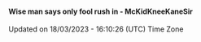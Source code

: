#### Wise man says only fool rush in - McKidKneeKaneSir
Updated on 18/03/2023 - 16:10:26 (UTC) Time Zone
